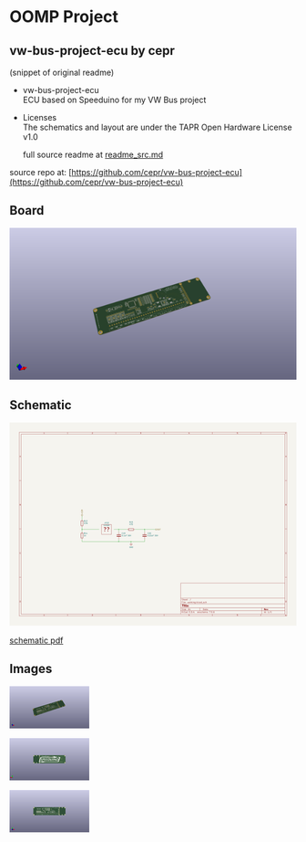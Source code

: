 # OOMP Project  
## vw-bus-project-ecu  by cepr  
  
(snippet of original readme)  
  
- vw-bus-project-ecu  
ECU based on Speeduino for my VW Bus project  
  
- Licenses  
The schematics and layout are under the TAPR Open Hardware License v1.0  
  
  
  full source readme at [readme_src.md](readme_src.md)  
  
source repo at: [https://github.com/cepr/vw-bus-project-ecu](https://github.com/cepr/vw-bus-project-ecu)  
## Board  
  
[![working_3d.png](working_3d_600.png)](working_3d.png)  
## Schematic  
  
[![working_schematic.png](working_schematic_600.png)](working_schematic.png)  
  
[schematic pdf](working_schematic.pdf)  
## Images  
  
[![working_3d.png](working_3d_140.png)](working_3d.png)  
  
[![working_3d_back.png](working_3d_back_140.png)](working_3d_back.png)  
  
[![working_3d_front.png](working_3d_front_140.png)](working_3d_front.png)  
